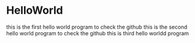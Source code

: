 # HelloWorld
this is the first hello world program to check the github
this is the second hello world program to check the github
this is third hello worldd program
